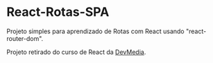 # React-Rotas-SPA

Projeto simples para aprendizado de Rotas com React usando "react-router-dom".

Projeto retirado do curso de React da <a href="https://www.devmedia.com.br/">DevMedia</a>.




